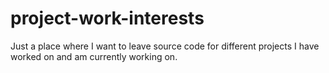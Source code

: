 # project-work-interests
Just a place where I want to leave source code for different projects I have worked on and am currently working on.
